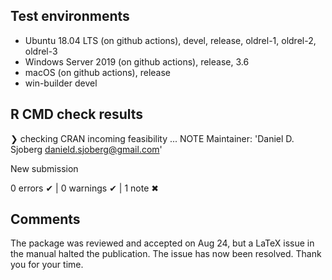 ## Test environments

* Ubuntu 18.04 LTS (on github actions), devel, release, oldrel-1, oldrel-2, oldrel-3
* Windows Server 2019 (on github actions), release, 3.6
* macOS (on github actions), release
* win-builder devel

## R CMD check results

❯ checking CRAN incoming feasibility ... NOTE
  Maintainer: 'Daniel D. Sjoberg <danield.sjoberg@gmail.com>'
  
  New submission

0 errors ✔ | 0 warnings ✔ | 1 note ✖

## Comments

The package was reviewed and accepted on Aug 24, but a LaTeX issue in the manual halted the publication.
The issue has now been resolved.
Thank you for your time.
